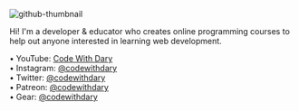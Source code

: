 ![github-thumbnail](https://user-images.githubusercontent.com/63154066/126401199-ebeb2f42-30fc-4887-9871-69a7ea8cfa48.png)

Hi! I'm a developer & educator who creates online programming courses to help out anyone interested in learning web development.

•	YouTube: [Code With Dary](https://www.youtube.com/channel/UCkzGZ6ECGCBh0WK9bVUprtw) <br>
•	Instagram: [@codewithdary](https://www.instagram.com/codewithdary/) <br>
•	Twitter: [@codewithdary](https://twitter.com/codewithdary) <br>
•	Patreon: [@codewithdary](https://www.patreon.com/user?u=30307830) <br>
•	Gear: [@codewithdary](https://kit.co/codewithdary) <br>
